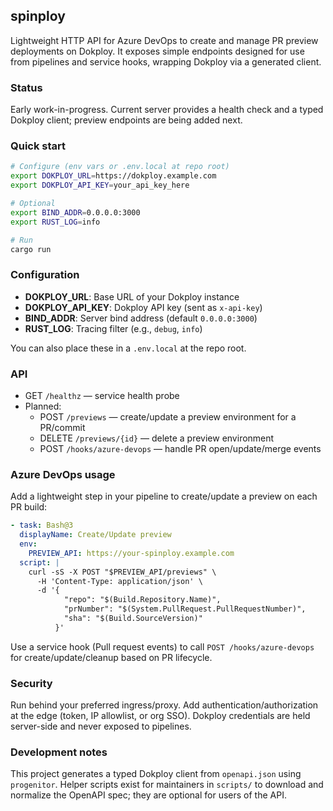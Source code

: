 ## spinploy

Lightweight HTTP API for Azure DevOps to create and manage PR preview deployments on Dokploy. It exposes simple endpoints designed for use from pipelines and service hooks, wrapping Dokploy via a generated client.

### Status

Early work-in-progress. Current server provides a health check and a typed Dokploy client; preview endpoints are being added next.

### Quick start

```bash
# Configure (env vars or .env.local at repo root)
export DOKPLOY_URL=https://dokploy.example.com
export DOKPLOY_API_KEY=your_api_key_here

# Optional
export BIND_ADDR=0.0.0.0:3000
export RUST_LOG=info

# Run
cargo run
```

### Configuration

- **DOKPLOY_URL**: Base URL of your Dokploy instance
- **DOKPLOY_API_KEY**: Dokploy API key (sent as `x-api-key`)
- **BIND_ADDR**: Server bind address (default `0.0.0.0:3000`)
- **RUST_LOG**: Tracing filter (e.g., `debug`, `info`)

You can also place these in a `.env.local` at the repo root.

### API

- GET `/healthz` — service health probe
- Planned:
  - POST `/previews` — create/update a preview environment for a PR/commit
  - DELETE `/previews/{id}` — delete a preview environment
  - POST `/hooks/azure-devops` — handle PR open/update/merge events

### Azure DevOps usage

Add a lightweight step in your pipeline to create/update a preview on each PR build:

```yaml
- task: Bash@3
  displayName: Create/Update preview
  env:
    PREVIEW_API: https://your-spinploy.example.com
  script: |
    curl -sS -X POST "$PREVIEW_API/previews" \
      -H 'Content-Type: application/json' \
      -d '{
            "repo": "$(Build.Repository.Name)",
            "prNumber": "$(System.PullRequest.PullRequestNumber)",
            "sha": "$(Build.SourceVersion)"
          }'
```

Use a service hook (Pull request events) to call `POST /hooks/azure-devops` for create/update/cleanup based on PR lifecycle.

### Security

Run behind your preferred ingress/proxy. Add authentication/authorization at the edge (token, IP allowlist, or org SSO). Dokploy credentials are held server-side and never exposed to pipelines.

### Development notes

This project generates a typed Dokploy client from `openapi.json` using `progenitor`. Helper scripts exist for maintainers in `scripts/` to download and normalize the OpenAPI spec; they are optional for users of the API.
